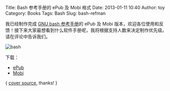Title: Bash 参考手册的 ePub 及 Mobi 格式
Date: 2013-01-11 10:40
Author: toy
Category: Books
Tags: Bash
Slug: bash-refman

我已经制作完成 [GNU bash 参考手册][b]的 ePub 及 Mobi
版本，欢迎各位使用和反馈！接下来大家最想看到什么软件手册呢，我将根据支持人数来决定制作优先级。请在评论中告诉我们。

![bash](http://lt-file.b0.upaiyun.com/files/2013/01/bash-ref.png)

下载：

* [ePub](http://linuxtoy.org/book/bash\_ref.epub)  
* [Mobi](http://linuxtoy.org/book/bash\_ref.mobi)

[b]: https://www.gnu.org/software/bash/manual/bashref.html

{ [cover source](http://www.network-theory.co.uk/bash/manual/), thanks!
}

